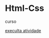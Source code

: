 # Html-Css
 curso

 <a href="https://anacaroline0807.github.io/Html-Css/Exercícios/exe001"> execulta atividade </a>

